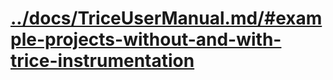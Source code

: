 # [../docs/TriceUserManual.md/#example-projects-without-and-with-trice-instrumentation](../docs/TriceUserManual.md/#example-projects-without-and-with-trice-instrumentation)
